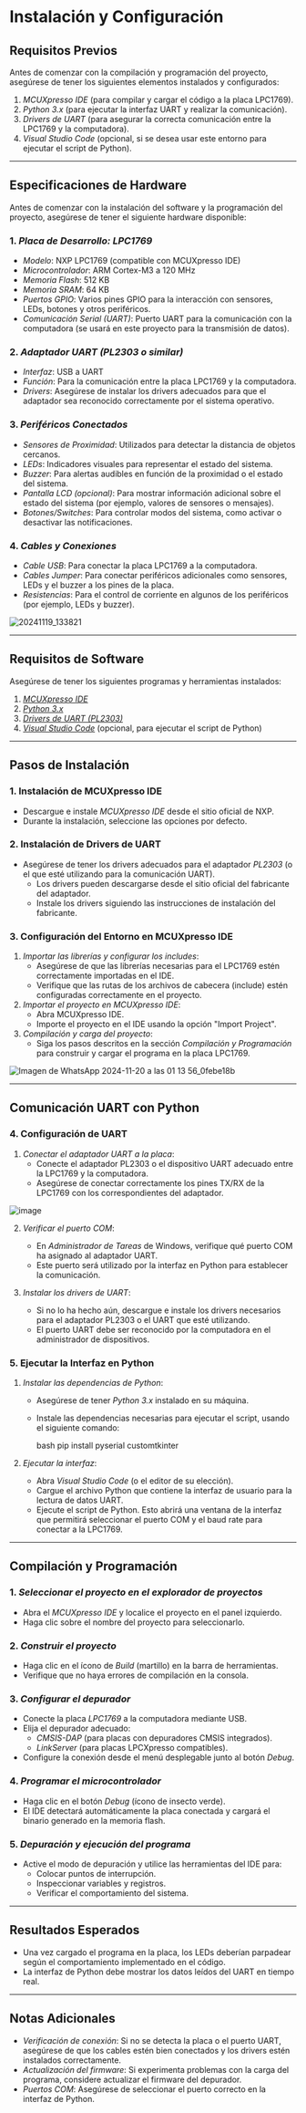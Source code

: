 # Instalación y Configuración

## Requisitos Previos

Antes de comenzar con la compilación y programación del proyecto, asegúrese de tener los siguientes elementos instalados y configurados:

1. *MCUXpresso IDE* (para compilar y cargar el código a la placa LPC1769).
2. *Python 3.x* (para ejecutar la interfaz UART y realizar la comunicación).
3. *Drivers de UART* (para asegurar la correcta comunicación entre la LPC1769 y la computadora).
4. *Visual Studio Code* (opcional, si se desea usar este entorno para ejecutar el script de Python).

---

## Especificaciones de Hardware

Antes de comenzar con la instalación del software y la programación del proyecto, asegúrese de tener el siguiente hardware disponible:

### 1. *Placa de Desarrollo: LPC1769*
   - *Modelo*: NXP LPC1769 (compatible con MCUXpresso IDE)
   - *Microcontrolador*: ARM Cortex-M3 a 120 MHz
   - *Memoria Flash*: 512 KB
   - *Memoria SRAM*: 64 KB
   - *Puertos GPIO*: Varios pines GPIO para la interacción con sensores, LEDs, botones y otros periféricos.
   - *Comunicación Serial (UART)*: Puerto UART para la comunicación con la computadora (se usará en este proyecto para la transmisión de datos).

### 2. *Adaptador UART (PL2303 o similar)*
   - *Interfaz*: USB a UART
   - *Función*: Para la comunicación entre la placa LPC1769 y la computadora.
   - *Drivers*: Asegúrese de instalar los drivers adecuados para que el adaptador sea reconocido correctamente por el sistema operativo.

### 3. *Periféricos Conectados*
   - *Sensores de Proximidad*: Utilizados para detectar la distancia de objetos cercanos.
   - *LEDs*: Indicadores visuales para representar el estado del sistema.
   - *Buzzer*: Para alertas audibles en función de la proximidad o el estado del sistema.
   - *Pantalla LCD (opcional)*: Para mostrar información adicional sobre el estado del sistema (por ejemplo, valores de sensores o mensajes).
   - *Botones/Switches*: Para controlar modos del sistema, como activar o desactivar las notificaciones.

### 4. *Cables y Conexiones*
   - *Cable USB*: Para conectar la placa LPC1769 a la computadora.
   - *Cables Jumper*: Para conectar periféricos adicionales como sensores, LEDs y el buzzer a los pines de la placa.
   - *Resistencias*: Para el control de corriente en algunos de los periféricos (por ejemplo, LEDs y buzzer).

![20241119_133821](https://github.com/user-attachments/assets/8a3f1fe7-d99c-4272-bc5d-0397236a64bd)

---

## Requisitos de Software

Asegúrese de tener los siguientes programas y herramientas instalados:

1. *[MCUXpresso IDE](https://www.nxp.com/design/mcuxpresso/mcuxpresso-ide)*
2. *[Python 3.x](https://www.python.org/downloads/)*
3. *[Drivers de UART (PL2303)](https://www.prolific.com.tw/US/ShowProduct.aspx?p_id=225&pcid=41)*
4. *[Visual Studio Code](https://code.visualstudio.com/)* (opcional, para ejecutar el script de Python)

---

## Pasos de Instalación

### 1. Instalación de MCUXpresso IDE
- Descargue e instale *MCUXpresso IDE* desde el sitio oficial de NXP.
- Durante la instalación, seleccione las opciones por defecto.

### 2. Instalación de Drivers de UART
- Asegúrese de tener los drivers adecuados para el adaptador *PL2303* (o el que esté utilizando para la comunicación UART).
  - Los drivers pueden descargarse desde el sitio oficial del fabricante del adaptador.
  - Instale los drivers siguiendo las instrucciones de instalación del fabricante.

### 3. Configuración del Entorno en MCUXpresso IDE
1. *Importar las librerías y configurar los includes*:
   - Asegúrese de que las librerías necesarias para el LPC1769 estén correctamente importadas en el IDE.
   - Verifique que las rutas de los archivos de cabecera (include) estén configuradas correctamente en el proyecto.
2. *Importar el proyecto en MCUXpresso IDE*:
   - Abra MCUXpresso IDE.
   - Importe el proyecto en el IDE usando la opción "Import Project".
3. *Compilación y carga del proyecto*:
   - Siga los pasos descritos en la sección *Compilación y Programación* para construir y cargar el programa en la placa LPC1769.

![Imagen de WhatsApp 2024-11-20 a las 01 13 56_0febe18b](https://github.com/user-attachments/assets/cdeed151-f3e4-4294-a681-4774b8487b58)


---

## Comunicación UART con Python

### 4. Configuración de UART
1. *Conectar el adaptador UART a la placa*:
   - Conecte el adaptador PL2303 o el dispositivo UART adecuado entre la LPC1769 y la computadora.
   - Asegúrese de conectar correctamente los pines TX/RX de la LPC1769 con los correspondientes del adaptador.
   
![image](https://github.com/user-attachments/assets/ebce889c-7e1c-4fbb-9c1b-cfb562900ebf)


2. *Verificar el puerto COM*:
   - En *Administrador de Tareas* de Windows, verifique qué puerto COM ha asignado al adaptador UART.
   - Este puerto será utilizado por la interfaz en Python para establecer la comunicación.

3. *Instalar los drivers de UART*:
   - Si no lo ha hecho aún, descargue e instale los drivers necesarios para el adaptador PL2303 o el UART que esté utilizando.
   - El puerto UART debe ser reconocido por la computadora en el administrador de dispositivos.

### 5. Ejecutar la Interfaz en Python
1. *Instalar las dependencias de Python*:
   - Asegúrese de tener *Python 3.x* instalado en su máquina.
   - Instale las dependencias necesarias para ejecutar el script, usando el siguiente comando:
   
     bash
     pip install pyserial customtkinter
     

2. *Ejecutar la interfaz*:
   - Abra *Visual Studio Code* (o el editor de su elección).
   - Cargue el archivo Python que contiene la interfaz de usuario para la lectura de datos UART.
   - Ejecute el script de Python. Esto abrirá una ventana de la interfaz que permitirá seleccionar el puerto COM y el baud rate para conectar a la LPC1769.

---

## Compilación y Programación

### 1. *Seleccionar el proyecto en el explorador de proyectos*
   - Abra el *MCUXpresso IDE* y localice el proyecto en el panel izquierdo.
   - Haga clic sobre el nombre del proyecto para seleccionarlo.

### 2. *Construir el proyecto*
   - Haga clic en el ícono de *Build* (martillo) en la barra de herramientas.
   - Verifique que no haya errores de compilación en la consola.

### 3. *Configurar el depurador*
   - Conecte la placa *LPC1769* a la computadora mediante USB.
   - Elija el depurador adecuado:
     - *CMSIS-DAP* (para placas con depuradores CMSIS integrados).
     - *LinkServer* (para placas LPCXpresso compatibles).
   - Configure la conexión desde el menú desplegable junto al botón *Debug*.

### 4. *Programar el microcontrolador*
   - Haga clic en el botón *Debug* (ícono de insecto verde).
   - El IDE detectará automáticamente la placa conectada y cargará el binario generado en la memoria flash.

### 5. *Depuración y ejecución del programa*
   - Active el modo de depuración y utilice las herramientas del IDE para:
     - Colocar puntos de interrupción.
     - Inspeccionar variables y registros.
     - Verificar el comportamiento del sistema.

---

## Resultados Esperados

- Una vez cargado el programa en la placa, los LEDs deberían parpadear según el comportamiento implementado en el código.
- La interfaz de Python debe mostrar los datos leídos del UART en tiempo real.

---

## Notas Adicionales

- *Verificación de conexión*: Si no se detecta la placa o el puerto UART, asegúrese de que los cables estén bien conectados y los drivers estén instalados correctamente.
- *Actualización del firmware*: Si experimenta problemas con la carga del programa, considere actualizar el firmware del depurador.
- *Puertos COM*: Asegúrese de seleccionar el puerto correcto en la interfaz de Python.